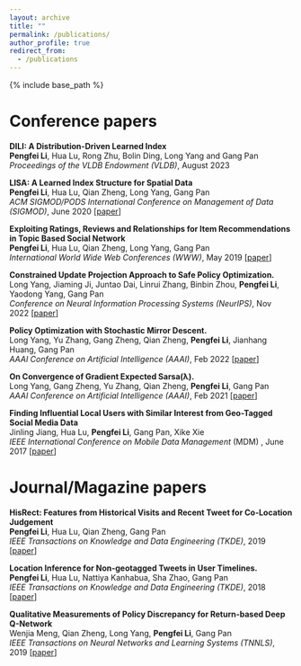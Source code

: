 ```yaml
---
layout: archive
title: ""
permalink: /publications/
author_profile: true
redirect_from:
  - /publications
---
```


{% include base_path %}


Conference papers
======

**DILI: A Distribution-Driven Learned Index** <br>
**Pengfei Li**, Hua Lu, Rong Zhu, Bolin Ding, Long Yang and Gang Pan <br>
*Proceedings of the VLDB Endowment (VLDB)*, August 2023 

**LISA: A Learned Index Structure for Spatial Data** <br>
**Pengfei Li**, Hua Lu, Qian Zheng, Long Yang, Gang Pan <br>
*ACM SIGMOD/PODS International Conference on Management of Data (SIGMOD)*, June 2020 \[[paper](https://1drv.ms/b/s!AqqMkGs8p4aNgiWyofT0WDSXkdD6?e=i3uUyv)\]

**Exploiting Ratings, Reviews and Relationships for Item Recommendations in Topic Based Social Network** <br>
**Pengfei Li**, Hua Lu, Qian Zheng, Long Yang, Gang Pan <br>
*International World Wide Web Conferences (WWW)*, May 2019 \[[paper](https://dl.acm.org/citation.cfm?id=3313473)\]

**Constrained Update Projection Approach to Safe Policy Optimization.** <br>
Long Yang, Jiaming Ji, Juntao Dai, Linrui Zhang, Binbin Zhou, **Pengfei Li**, Yaodong Yang, Gang Pan <br>
*Conference on Neural Information Processing Systems (NeurIPS)*, Nov 2022 \[[paper](https://proceedings.neurips.cc//paper_files/paper/2022/hash/3ba7560b4c3e66d760fbdd472cf4a5a9-Abstract-Conference.html)\]

**Policy Optimization with Stochastic Mirror Descent.** <br>
Long Yang, Yu Zhang, Gang Zheng, Qian Zheng, **Pengfei Li**, Jianhang Huang, Gang Pan <br>
*AAAI Conference on Artificial Intelligence (AAAI)*, Feb 2022 \[[paper](https://ojs.aaai.org/index.php/AAAI/article/view/20863)\]

**On Convergence of Gradient Expected Sarsa(λ).** <br>
Long Yang, Gang Zheng, Yu Zhang, Qian Zheng, **Pengfei Li**, Gang Pan <br>
*AAAI Conference on Artificial Intelligence (AAAI)*, Feb 2021 \[[paper](https://ojs.aaai.org/index.php/AAAI/article/view/17270)\]

**Finding Influential Local Users with Similar Interest from Geo-Tagged Social Media Data** <br>
Jinling Jiang, Hua Lu, **Pengfei Li**, Gang Pan, Xike Xie <br>
*IEEE International Conference on Mobile Data Management* (MDM)
, June 2017 \[[paper](https://ieeexplore.ieee.org/abstract/document/7962439)\]

Journal/Magazine papers
=====
**HisRect: Features from Historical Visits and Recent Tweet for Co-Location Judgement** <br>
**Pengfei Li**, Hua Lu, Qian Zheng, Gang Pan <br>
*IEEE Transactions on Knowledge and Data Engineering (TKDE)*, 2019 \[[paper](https://ieeexplore.ieee.org/document/8798877)\]

**Location Inference for Non-geotagged Tweets in User Timelines.** <br>
**Pengfei Li**, Hua Lu, Nattiya Kanhabua, Sha Zhao, Gang Pan <br>
*IEEE Transactions on Knowledge and Data Engineering (TKDE)*, 2018 \[[paper](https://ieeexplore.ieee.org/abstract/document/8403245)\]

**Qualitative Measurements of Policy Discrepancy for Return-based Deep Q-Network** <br>
Wenjia Meng, Qian Zheng, Long Yang, **Pengfei Li**, Gang Pan <br>
*IEEE Transactions on Neural Networks and Learning Systems (TNNLS)*, 2019 \[[paper](https://ieeexplore.ieee.org/abstract/document/8910593)\]





